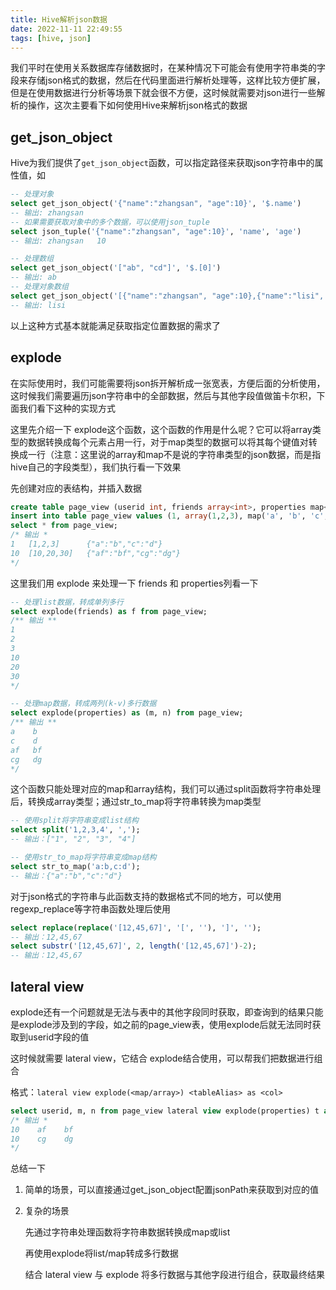 ```yaml
---
title: Hive解析json数据
date: 2022-11-11 22:49:55
tags: [hive, json]
---
```


我们平时在使用关系数据库存储数据时，在某种情况下可能会有使用字符串类的字段来存储json格式的数据，然后在代码里面进行解析处理等，这样比较方便扩展，但是在使用数据进行分析等场景下就会很不方便，这时候就需要对json进行一些解析的操作，这次主要看下如何使用Hive来解析json格式的数据

<!-- more -->

## get_json_object

Hive为我们提供了`get_json_object`函数，可以指定路径来获取json字符串中的属性值，如

```sql
-- 处理对象
select get_json_object('{"name":"zhangsan", "age":10}', '$.name')
-- 输出: zhangsan
-- 如果需要获取对象中的多个数据，可以使用json_tuple
select json_tuple('{"name":"zhangsan", "age":10}', 'name', 'age')
-- 输出: zhangsan   10

-- 处理数组
select get_json_object('["ab", "cd"]', '$.[0]')
-- 输出: ab
-- 处理对象数组
select get_json_object('[{"name":"zhangsan", "age":10},{"name":"lisi", "age":15}]', '$.[1].name')
-- 输出: lisi
```

以上这种方式基本就能满足获取指定位置数据的需求了

## explode

在实际使用时，我们可能需要将json拆开解析成一张宽表，方便后面的分析使用，这时候我们需要遍历json字符串中的全部数据，然后与其他字段值做笛卡尔积，下面我们看下这种的实现方式

这里先介绍一下 explode这个函数，这个函数的作用是什么呢？它可以将array类型的数据转换成每个元素占用一行，对于map类型的数据可以将其每个键值对转换成一行（注意：这里说的array和map不是说的字符串类型的json数据，而是指hive自己的字段类型），我们执行看一下效果

先创建对应的表结构，并插入数据

```sql
create table page_view (userid int, friends array<int>, properties map<string, string>);
insert into table page_view values (1, array(1,2,3), map('a', 'b', 'c', 'd')),  (10, array(10,20,30), map('af', 'bf', 'cg', 'dg'));
select * from page_view;
/* 输出 *
1   [1,2,3]      {"a":"b","c":"d"}
10  [10,20,30]   {"af":"bf","cg":"dg"}
*/
```

这里我们用 explode 来处理一下 friends 和 properties列看一下

```sql
-- 处理list数据，转成单列多行
select explode(friends) as f from page_view;
/** 输出 **
1
2
3
10
20
30
*/

-- 处理map数据，转成两列(k-v)多行数据
select explode(properties) as (m, n) from page_view;
/** 输出 **
a    b
c    d
af   bf
cg   dg
*/
```

这个函数只能处理对应的map和array结构，我们可以通过split函数将字符串处理后，转换成array类型；通过str_to_map将字符串转换为map类型

```sql
-- 使用split将字符串变成list结构
select split('1,2,3,4', ',');
-- 输出：["1", "2", "3", "4"]

-- 使用str_to_map将字符串变成map结构
select str_to_map('a:b,c:d');
-- 输出：{"a":"b","c":"d"}
```

对于json格式的字符串与此函数支持的数据格式不同的地方，可以使用regexp_replace等字符串函数处理后使用

```sql
select replace(replace('[12,45,67]', '[', ''), ']', '');
-- 输出：12,45,67
select substr('[12,45,67]', 2, length('[12,45,67]')-2);
-- 输出：12,45,67

```

## lateral view

explode还有一个问题就是无法与表中的其他字段同时获取，即查询到的结果只能是explode涉及到的字段，如之前的page_view表，使用explode后就无法同时获取到userid字段的值

这时候就需要 lateral view，它结合 explode结合使用，可以帮我们把数据进行组合

格式：`lateral view explode(<map/array>) <tableAlias> as <col>`

```sql
select userid, m, n from page_view lateral view explode(properties) t as m, n where userid = 10;
/* 输出 *
10    af    bf
10    cg    dg
*/
```



总结一下

1. 简单的场景，可以直接通过get_json_object配置jsonPath来获取到对应的值

2. 复杂的场景

    先通过字符串处理函数将字符串数据转换成map或list

    再使用explode将list/map转成多行数据

    结合 lateral view 与 explode 将多行数据与其他字段进行组合，获取最终结果




